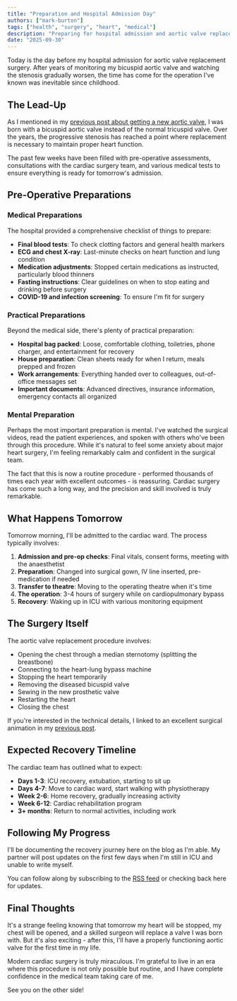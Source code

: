 ```yaml
---
title: "Preparation and Hospital Admission Day"
authors: ["mark-burton"]
tags: ["health", "surgery", "heart", "medical"]
description: "Preparing for hospital admission and aortic valve replacement surgery."
date: "2025-09-30"
---
```


Today is the day before my hospital admission for aortic valve replacement surgery. After years of monitoring my bicuspid aortic valve and watching the stenosis gradually worsen, the time has come for the operation I've known was inevitable since childhood.

<!--truncate-->

## The Lead-Up

As I mentioned in my [previous post about getting a new aortic valve](/blog/2025-09-28-getting-a-new-aortic-valve), I was born with a bicuspid aortic valve instead of the normal tricuspid valve. Over the years, the progressive stenosis has reached a point where replacement is necessary to maintain proper heart function.

The past few weeks have been filled with pre-operative assessments, consultations with the cardiac surgery team, and various medical tests to ensure everything is ready for tomorrow's admission.

## Pre-Operative Preparations

### Medical Preparations

The hospital provided a comprehensive checklist of things to prepare:

* **Final blood tests**: To check clotting factors and general health markers
* **ECG and chest X-ray**: Last-minute checks on heart function and lung condition
* **Medication adjustments**: Stopped certain medications as instructed, particularly blood thinners
* **Fasting instructions**: Clear guidelines on when to stop eating and drinking before surgery
* **COVID-19 and infection screening**: To ensure I'm fit for surgery

### Practical Preparations

Beyond the medical side, there's plenty of practical preparation:

* **Hospital bag packed**: Loose, comfortable clothing, toiletries, phone charger, and entertainment for recovery
* **House preparation**: Clean sheets ready for when I return, meals prepped and frozen
* **Work arrangements**: Everything handed over to colleagues, out-of-office messages set
* **Important documents**: Advanced directives, insurance information, emergency contacts all organized

### Mental Preparation

Perhaps the most important preparation is mental. I've watched the surgical videos, read the patient experiences, and spoken with others who've been through this procedure. While it's natural to feel some anxiety about major heart surgery, I'm feeling remarkably calm and confident in the surgical team.

The fact that this is now a routine procedure - performed thousands of times each year with excellent outcomes - is reassuring. Cardiac surgery has come such a long way, and the precision and skill involved is truly remarkable.

## What Happens Tomorrow

Tomorrow morning, I'll be admitted to the cardiac ward. The process typically involves:

1. **Admission and pre-op checks**: Final vitals, consent forms, meeting with the anaesthetist
2. **Preparation**: Changed into surgical gown, IV line inserted, pre-medication if needed
3. **Transfer to theatre**: Moving to the operating theatre when it's time
4. **The operation**: 3-4 hours of surgery while on cardiopulmonary bypass
5. **Recovery**: Waking up in ICU with various monitoring equipment

## The Surgery Itself

The aortic valve replacement procedure involves:

* Opening the chest through a median sternotomy (splitting the breastbone)
* Connecting to the heart-lung bypass machine
* Stopping the heart temporarily
* Removing the diseased bicuspid valve
* Sewing in the new prosthetic valve
* Restarting the heart
* Closing the chest

If you're interested in the technical details, I linked to an excellent surgical animation in my [previous post](/blog/2025-09-28-getting-a-new-aortic-valve).

## Expected Recovery Timeline

The cardiac team has outlined what to expect:

* **Days 1-3**: ICU recovery, extubation, starting to sit up
* **Days 4-7**: Move to cardiac ward, start walking with physiotherapy
* **Week 2-6**: Home recovery, gradually increasing activity
* **Week 6-12**: Cardiac rehabilitation program
* **3+ months**: Return to normal activities, including work

## Following My Progress

I'll be documenting the recovery journey here on the blog as I'm able. My partner will post updates on the first few days when I'm still in ICU and unable to write myself.

You can follow along by subscribing to the [RSS feed](/feed.rss) or checking back here for updates.

## Final Thoughts

It's a strange feeling knowing that tomorrow my heart will be stopped, my chest will be opened, and a skilled surgeon will replace a valve I was born with. But it's also exciting - after this, I'll have a properly functioning aortic valve for the first time in my life.

Modern cardiac surgery is truly miraculous. I'm grateful to live in an era where this procedure is not only possible but routine, and I have complete confidence in the medical team taking care of me.

See you on the other side!
